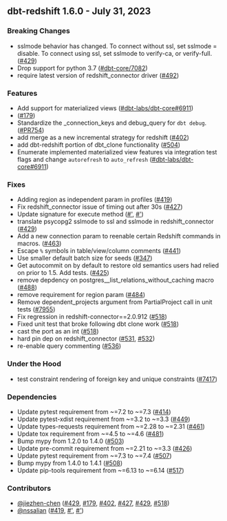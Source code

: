 ## dbt-redshift 1.6.0 - July 31, 2023

### Breaking Changes

- sslmode behavior has changed. To connect without ssl, set sslmode = disable. To connect using ssl, set sslmode to verify-ca, or verify-full. ([#429](https://github.com/dbt-labs/dbt-redshift/issues/429))
- Drop support for python 3.7 ([#dbt-core/7082](https://github.com/dbt-labs/dbt-redshift/issues/dbt-core/7082))
- require latest version of redshift_connector driver ([#492](https://github.com/dbt-labs/dbt-redshift/issues/492))

### Features

- Add support for materialized views ([#dbt-labs/dbt-core#6911](https://github.com/dbt-labs/dbt-redshift/issues/dbt-labs/dbt-core#6911))
-  ([#179](https://github.com/dbt-labs/dbt-redshift/issues/179))
- Standardize the _connection_keys and debug_query for `dbt debug`. ([#PR754](https://github.com/dbt-labs/dbt-redshift/issues/PR754))
- add merge as a new incremental strategy for redshift ([#402](https://github.com/dbt-labs/dbt-redshift/issues/402))
- add dbt-redshift portion of dbt_clone functionality ([#504](https://github.com/dbt-labs/dbt-redshift/issues/504))
- Enumerate implemented materialized view features via integration test flags  and change `autorefresh` to `auto_refresh` ([#dbt-labs/dbt-core#6911](https://github.com/dbt-labs/dbt-redshift/issues/dbt-labs/dbt-core#6911))

### Fixes

- Adding region as independent param in profiles ([#419](https://github.com/dbt-labs/dbt-redshift/issues/419))
- Fix redshift_connector issue of timing out after 30s ([#427](https://github.com/dbt-labs/dbt-redshift/issues/427))
- Update signature for execute method ([#'](https://github.com/dbt-labs/dbt-redshift/issues/'), [#'](https://github.com/dbt-labs/dbt-redshift/issues/'))
- translate psycopg2 sslmode to ssl and sslmode in redshift_connector ([#429](https://github.com/dbt-labs/dbt-redshift/issues/429))
- Add a new connection param to reenable certain Redshift commands in macros. ([#463](https://github.com/dbt-labs/dbt-redshift/issues/463))
- Escape `%` symbols in table/view/column comments ([#441](https://github.com/dbt-labs/dbt-redshift/issues/441))
- Use smaller default batch size for seeds ([#347](https://github.com/dbt-labs/dbt-redshift/issues/347))
- Get autocommit on by default to restore old semantics users had relied on prior to 1.5. Add tests. ([#425](https://github.com/dbt-labs/dbt-redshift/issues/425))
- remove depdency on postgres__list_relations_without_caching macro ([#488](https://github.com/dbt-labs/dbt-redshift/issues/488))
- remove requirement for region param ([#484](https://github.com/dbt-labs/dbt-redshift/issues/484))
- Remove dependent_projects argument from PartialProject call in unit tests ([#7955](https://github.com/dbt-labs/dbt-redshift/issues/7955))
- Fix regression in redshift-connector==2.0.912 ([#518](https://github.com/dbt-labs/dbt-redshift/issues/518))
- Fixed unit test that broke following dbt clone work ([#518](https://github.com/dbt-labs/dbt-redshift/issues/518))
- cast the port as an int ([#518](https://github.com/dbt-labs/dbt-redshift/issues/518))
- hard pin dep on redshift_connector ([#531](https://github.com/dbt-labs/dbt-redshift/issues/531), [#532](https://github.com/dbt-labs/dbt-redshift/issues/532))
- re-enable query commenting ([#536](https://github.com/dbt-labs/dbt-redshift/issues/536))

### Under the Hood

- test constraint rendering of foreign key and unique constraints ([#7417](https://github.com/dbt-labs/dbt-redshift/issues/7417))

### Dependencies

- Update pytest requirement from ~=7.2 to ~=7.3 ([#414](https://github.com/dbt-labs/dbt-redshift/pull/414))
- Update pytest-xdist requirement from ~=3.2 to ~=3.3 ([#449](https://github.com/dbt-labs/dbt-redshift/pull/449))
- Update types-requests requirement from ~=2.28 to ~=2.31 ([#461](https://github.com/dbt-labs/dbt-redshift/pull/461))
- Update tox requirement from ~=4.5 to ~=4.6 ([#481](https://github.com/dbt-labs/dbt-redshift/pull/481))
- Bump mypy from 1.2.0 to 1.4.0 ([#503](https://github.com/dbt-labs/dbt-redshift/pull/503))
- Update pre-commit requirement from ~=2.21 to ~=3.3 ([#426](https://github.com/dbt-labs/dbt-redshift/pull/426))
- Update pytest requirement from ~=7.3 to ~=7.4 ([#507](https://github.com/dbt-labs/dbt-redshift/pull/507))
- Bump mypy from 1.4.0 to 1.4.1 ([#508](https://github.com/dbt-labs/dbt-redshift/pull/508))
- Update pip-tools requirement from ~=6.13 to ~=6.14 ([#517](https://github.com/dbt-labs/dbt-redshift/pull/517))

### Contributors
- [@jiezhen-chen](https://github.com/jiezhen-chen) ([#429](https://github.com/dbt-labs/dbt-redshift/issues/429), [#179](https://github.com/dbt-labs/dbt-redshift/issues/179), [#402](https://github.com/dbt-labs/dbt-redshift/issues/402), [#427](https://github.com/dbt-labs/dbt-redshift/issues/427), [#429](https://github.com/dbt-labs/dbt-redshift/issues/429), [#518](https://github.com/dbt-labs/dbt-redshift/issues/518))
- [@nssalian](https://github.com/nssalian) ([#419](https://github.com/dbt-labs/dbt-redshift/issues/419), [#'](https://github.com/dbt-labs/dbt-redshift/issues/'), [#'](https://github.com/dbt-labs/dbt-redshift/issues/'))
